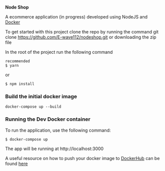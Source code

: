 **Node Shop**

A ecommerce application  (in progress) developed using NodeJS and [Docker](https://docs.docker.com/)

To get started with this project clone the repo by running the command git clone https://github.com/E-wave112/nodeshop.git or downloading the zip file

In the root of the project run the following command

```
recommended
$ yarn
```

or
```
$ npm install
```
### Build the initial docker image
```
docker-compose up --build
```
### Running the Dev Docker container

To run the application, use the following command:

```
$ docker-compose up
```
The app will be running at http://localhost:3000

A useful resource on how to push your docker image to [DockerHub](https://hub.docker.com)  can be found [here](https://ropenscilabs.github.io/r-docker-tutorial/04-Dockerhub.html)
